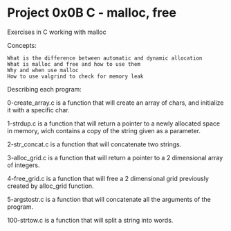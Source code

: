 # Project 0x0B C - malloc, free

Exercises in C working with malloc

Concepts:

    What is the difference between automatic and dynamic allocation
    What is malloc and free and how to use them
    Why and when use malloc
    How to use valgrind to check for memory leak

Describing each program:

0-create_array.c is a function that will create an array of chars, and initialize it with a specific char.

1-strdup.c is a function that will return a pointer to a newly allocated space in memory, wich contains a copy of the string given as a parameter.

2-str_concat.c is a function that will concatenate two strings.

3-alloc_grid.c is a function that will return a pointer to a 2 dimensional array of integers.

4-free_grid.c is a function that will free a 2 dimensional grid previously created by alloc_grid function.

5-argstostr.c is a function that will concatenate all the arguments of the program.

100-strtow.c is a function that will split a string into words.

